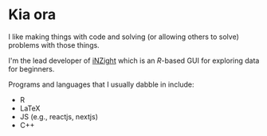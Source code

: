 # Kia ora

I like making things with code and solving (or allowing others to solve) problems with those things. 

I'm the lead developer of [iNZight](https://github.com/iNZightVIT) which is an *R*-based GUI for exploring data for beginners. 

Programs and languages that I usually dabble in include:

* R
* LaTeX
* JS (e.g., reactjs, nextjs)
* C++

